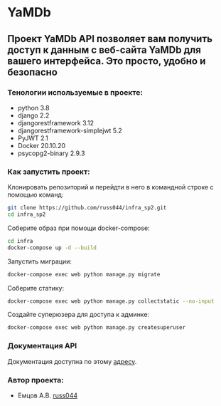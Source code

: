 # YaMDb
## Проект YaMDb API позволяет вам получить доступ к данным с веб-сайта YaMDb для вашего интерфейса. Это просто, удобно и безопасно

### Тенологии используемые в проекте:
- python 3.8
- django 2.2
- djangorestframework 3.12
- djangorestframework-simplejwt 5.2
- PyJWT 2.1
- Docker 20.10.20
- psycopg2-binary 2.9.3

### Как запустить проект:
Клонировать репозиторий и перейдти в него в командной строке с помощью команд:
```sh
git clone https://github.com/russ044/infra_sp2.git
cd infra_sp2
```
Cоберите образ при помощи docker-compose:
```sh
cd infra
docker-compose up -d --build
```
Запустить миграции:
```sh
docker-compose exec web python manage.py migrate
```
Соберите статику:
```sh
docker-compose exec web python manage.py collectstatic --no-input
```
Создайте суперюзера для доступа к админке:
```sh
docker-compose exec web python manage.py createsuperuser
```

### Документация API
Документация доступна по этому [адресу](http://127.0.0.1/redoc).

### Автор проекта:
- Емцов А.В.  [russ044](https://github.com/russ044)
